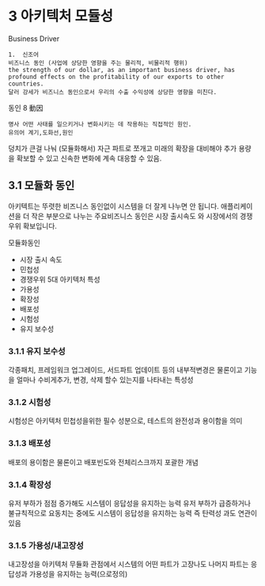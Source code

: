 # 3 아키텍처 모듈성

Business Driver
```
1.	신조어
비즈니스 동인 (사업에 상당한 영향을 주는 물리적, 비물리적 행위)
the strength of our dollar, as an important business driver, has profound effects on the profitability of our exports to other countries. 
달러 강세가 비즈니스 동인으로서 우리의 수출 수익성에 상당한 영향을 미친다.
```

동인 8 動因
```
명사 어떤 사태를 일으키거나 변화시키는 데 작용하는 직접적인 원인.
유의어 계기,도화선,원인
```

덩치가 큰걸 나눠 (모듈화해서)  자근 파트로 쪼개고 미래의 확장을 대비해야  추가 용량을 확보할 수 있고 신속한 변화에 계속 대응할 수 있음.

## 3.1 모듈화 동인
아키텍트는 뚜렷한 비즈니스 동인없이 시스템을 더 잘게 나누면 안 됩니다. 애플리케이션을 더 작은 부분으로 나누는 주요비즈니스 동인은 시장 출시속도 와 시장에서의 경쟁 우위 확보입니다.

모듈화동인
- 시장 출시 속도
- 민첩성
- 경쟁우위
5대 아키텍처 특성
- 가용성
- 확장성
- 배포성
- 시험성
- 유지 보수성

### 3.1.1 유지 보수성
 각종패치, 프레임워크 업그레이드, 서드파트 업데이트 등의 내부적변경은 물론이고 기능을 얼마나 수비게추가, 변경, 삭제 할수 있는지를 나타내는 특성성

### 3.1.2 시험성
시험성은 아키텍처 민첩성을위한 필수 성분으로, 테스트의 완전성과 용이함을 의미

### 3.1.3 배포성
배포의 용이함은 물론이고 배포빈도와 전체리스크까지 포괄한 개념

### 3.1.4 확장성
유저 부하가 점점 증가해도 시스템이 응답성을 유지하는 능력
유저 부하가 급증하거나 불규칙적으로 요동치는 중에도 시스템이 응답성을 유지하는 능력 즉 탄력성 과도 연관이 있음

### 3.1.5 가용성/내고장성
 내고장성을 아키텍처 무듈화 관점에서 시스템의 어떤 파트가 고장나도 나머지 파트는 응답성과 가용성을 유지하는 능력(으로정의)
